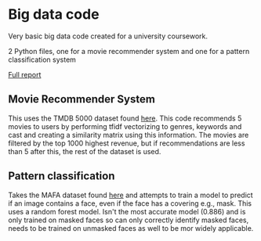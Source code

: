 # Big data code
Very basic big data code created for a university coursework.

2 Python files, one for a movie recommender system and one for a pattern classification system

[Full report](https://docs.google.com/document/d/1418zalhCxpZfbBzxRQbvckdEbhIcRhEt0VNo_b6GcYg/edit?usp=sharing)

## Movie Recommender System
This uses the TMDB 5000 dataset found [here](https://www.kaggle.com/datasets/tmdb/tmdb-movie-metadata). This code recommends 5 movies to users by performing tfidf vectorizing to genres, keywords and cast and creating a similarity matrix using this information. The movies are filtered by the top 1000 highest revenue, but if recommendations are less than 5 after this, the rest of the dataset is used. 

## Pattern classification
Takes the MAFA dataset found [here](https://drive.google.com/drive/folders/1q0UwRZsNGuPtoUMFrP-U06DSYp_2E1wB) and attempts to train a model to predict if an image contains a face, even if the face has a covering e.g., mask. This uses a random forest model. Isn't the most accurate model (0.886) and is only trained on masked faces so can only correctly identify masked faces, needs to be trained on unmasked faces as well to be mor widely applicable. 
